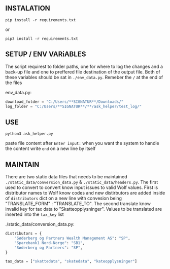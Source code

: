 ## INSTALATION 
```
pip install -r requirements.txt
```
or 
```
pip3 install -r requirements.txt
```

## SETUP / ENV VARiABLES

The script requirest to folder paths, one for where to log the changes and a back-up file and one to preffered file destination of the output file. 
Both of these variables should be sat in `./env_data.py`. Remeber the `/` at the end of the files 

env_data.py:
```py
download_folder = "C:/Users/**SIGNATUR**/Downloads/"
log_folder = "C:/Users/**SIGNATUR**/**/ask_helper/test_log/"
```

## USE
```
python3 ask_helper.py
```

paste file content after `Enter input:`
when you want the system to handle the content write `end` on a new line by itself 


## MAINTAIN
There are two static data files that needs to be maintained `./static_data/conversion_data.py` & `./static_data/headers.py`.
The first used to convert to convert know input issues to valid Wolf values. 
First is distributor names to Wolf know codes and new distirbutors are added inside of `distributors` dict on a new line with convesion being "TRANSLATE_FORM" : "TRANSLATE_TO".
The second translate know invalid key for tax data to "Skatteopplysninger". Values to be translated are inserted into the `tax_key` list

./static_data/conversion_data.py:
```py
distributors = {
    "Søderberg og Partners Wealth Management AS": "SP",
    "Sparebank1 Nord-Norge": "SB1",
    "Søderberg og Partners": "SP",
}

tax_data = ["skattedata", "skatedata", "kateopplysninger"]
```